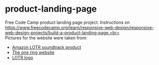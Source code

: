 # product-landing-page
Free Code Camp product landing page project. Instructions on https://www.freecodecamp.org/learn/responsive-web-design/responsive-web-design-projects/build-a-product-landing-page.<br><br>
Pictures for the website were taken from:
- <a href="https://www.amazon.co.uk/Lord-Rings-Fellowship-Complete-Recordings/dp/B07C119LS8/ref=sr_1_3?dchild=1&keywords=lotr+soundtrack&qid=1609016482&sr=8-3">Amazon LOTR soundtrack product</a>
- <a href="https://www.theonering.com/wp-content/uploads/2020/11/map-bg-rohan.jpg">The one ring website</a>
- <a href="https://logos-download.com/18783-the-lord-of-the-rings-logo-download.html">LOTR logo</a>
